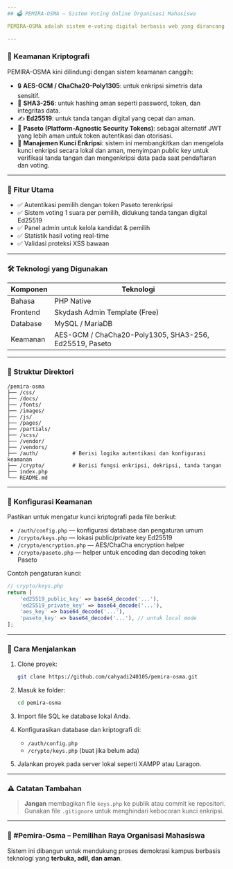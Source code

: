 ```yaml
---
## 🗳️ PEMIRA-OSMA – Sistem Voting Online Organisasi Mahasiswa

PEMIRA-OSMA adalah sistem e-voting digital berbasis web yang dirancang untuk mendukung pemilihan ketua organisasi mahasiswa secara aman, transparan, dan efisien. Sistem ini kini telah diperkuat dengan algoritma kriptografi modern untuk mencegah serangan seperti SQL Injection, XSS, replay attack, dan pemalsuan identitas.

---
```


### 🔐 Keamanan Kriptografi

PEMIRA-OSMA kini dilindungi dengan sistem keamanan canggih:

* 🔒 **AES-GCM / ChaCha20-Poly1305**: untuk enkripsi simetris data sensitif.
* 🧾 **SHA3-256**: untuk hashing aman seperti password, token, dan integritas data.
* ✍️ **Ed25519**: untuk tanda tangan digital yang cepat dan aman.
* 🪪 **Paseto (Platform-Agnostic Security Tokens)**: sebagai alternatif JWT yang lebih aman untuk token autentikasi dan otorisasi.
* 🔑 **Manajemen Kunci Enkripsi**: sistem ini membangkitkan dan mengelola kunci enkripsi secara lokal dan aman, menyimpan public key untuk verifikasi tanda tangan dan mengenkripsi data pada saat pendaftaran dan voting.

---

### 📌 Fitur Utama

* ✅ Autentikasi pemilih dengan token Paseto terenkripsi
* ✅ Sistem voting 1 suara per pemilih, didukung tanda tangan digital Ed25519
* ✅ Panel admin untuk kelola kandidat & pemilih
* ✅ Statistik hasil voting real-time
* ✅ Validasi proteksi XSS bawaan

---

### 🛠️ Teknologi yang Digunakan

| Komponen | Teknologi                                                          |
| -------- | ------------------------------------------------------------------ |
| Bahasa   | PHP Native                                                         |
| Frontend | Skydash Admin Template (Free)                                      |
| Database | MySQL / MariaDB                                                    |
| Keamanan | AES-GCM / ChaCha20-Poly1305, SHA3-256, Ed25519, Paseto             |

---

### 🧱 Struktur Direktori

```
/pemira-osma
├── /css/            
├── /docs/            
├── /fonts/      
├── /images/           
├── /js/             
├── /pages/
├── /partials/
├── /scss/
├── /vendor/
├── /vendors/               
├── /auth/           # Berisi logika autentikasi dan konfigurasi keamanan
├── /crypto/         # Berisi fungsi enkripsi, dekripsi, tanda tangan
├── index.php           
└── README.md
```

---

### 🔧 Konfigurasi Keamanan

Pastikan untuk mengatur kunci kriptografi pada file berikut:

* `/auth/config.php` — konfigurasi database dan pengaturan umum
* `/crypto/keys.php` — lokasi public/private key Ed25519
* `/crypto/encryption.php` — AES/ChaCha encryption helper
* `/crypto/paseto.php` — helper untuk encoding dan decoding token Paseto

Contoh pengaturan kunci:

```php
// crypto/keys.php
return [
    'ed25519_public_key' => base64_decode('...'),
    'ed25519_private_key' => base64_decode('...'),
    'aes_key' => base64_decode('...'),
    'paseto_key' => base64_decode('...'), // untuk local mode
];
```

---

### 🚀 Cara Menjalankan

1. Clone proyek:

   ```bash
   git clone https://github.com/cahyadi240105/pemira-osma.git
   ```

2. Masuk ke folder:

   ```bash
   cd pemira-osma
   ```

3. Import file SQL ke database lokal Anda.

4. Konfigurasikan database dan kriptografi di:

   * `/auth/config.php`
   * `/crypto/keys.php` (buat jika belum ada)

5. Jalankan proyek pada server lokal seperti XAMPP atau Laragon.

---

### ⚠️ Catatan Tambahan

> **Jangan** membagikan file `keys.php` ke publik atau commit ke repositori. Gunakan file `.gitignore` untuk menghindari kebocoran kunci enkripsi.

---

### 📣 #Pemira-Osma – Pemilihan Raya Organisasi Mahasiswa

Sistem ini dibangun untuk mendukung proses demokrasi kampus berbasis teknologi yang **terbuka, adil, dan aman**.
